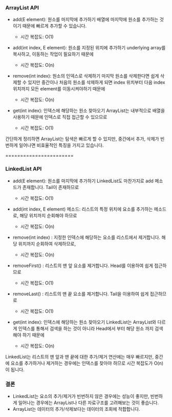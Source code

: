 ### ArrayList API 

* add(E element): 원소를 마지막에 추가하기
배열에 마지막에 원소를 추가하는 것이기 때문에 빠르게 추가할 수 있습니다.
  * 시간 복잡도: O(1)

* add(int index, E element): 원소를 지정된 위치에 추가하기
underlying array를 복사하고, 이동하는 작업이 필요하기 때문에
  * 시간 복잡도: O(n)

* remove(int index): 원소의 인덱스로 삭제하기
마지막 원소를 삭제한다면 쉽게 삭제할 수 있지만 중간이나 처음의 원소를 삭제하게 되면 
index 위치부터 다음 index 위치까지 모든 element를 이동시켜야하기 때문에 
  * 시간 복잡도: O(n)

* get(int index): 인덱스에 해당하는 원소 찾아오기
ArrayList는 내부적으로 배열을 사용하기 때문에 인덱스로 직접 접근할 수 있으므로
  * 시간 복잡도: O(1)

간단하게 정리하면 ArrayList는 탐색은 빠르게 할 수 있지만, 중간에서 추가, 삭제가 빈번하게 일어나면 비효율적인 특징을 가지고 있습니다.

=======================


### LinkedList API

* add(E element): 원소를 마지막에 추가하기
LinkedList도 마찬가지로 add 메소드가 존재합니다. 
Tail이 존재하므로 
  * 시간 복잡도: O(1)

* add(int index, E element) 메소드: 리스트의 특정 위치에 요소를 추가하는 메소드로, 
해당 위치까지 순회해야 하므로 
  * 시간 복잡도: O(n)

* remove(int index) : 지정한 인덱스에 해당하는 요소를 리스트에서 제거합니다.
해당 위치까지 순회하여 삭제하므로,
  * 시간 복잡도: O(n)

* removeFirst() : 리스트의 맨 앞 요소를 제거합니다. Head를 이용하여 쉽게 접근하므로
  * 시간 복잡도: O(1) 

* removeLast() : 리스트의 맨 끝 요소를 제거합니다. Tail을 이용하여 쉽게 접근하므로
  * 시간 복잡도: O(1)

* get(int index): 인덱스에 해당하는 원소 찾아오기
LinkedList는 ArrayList와 다르게 인덱스를 통해서 검색을 하는 것이 아니라
Head에서 부터 해당 원소 까지 검색해야 하기 때문에 
  * 시간 복잡도: O(n)


LinkedList는 리스트의 맨 앞과 맨 끝에 대한 추가/제거 연산에는 매우 빠르지만, 
중간에 요소를 추가하거나 제거하는 경우에는 인덱스를 찾아야 하므로 시간 복잡도가 O(n)이 됩니다.

### 결론

* LinkedList는 요소의 추가/제거가 빈번하지 않은 경우에는 성능이 좋지만, 
빈번하게 일어나는 경우에는 ArrayList나 다른 자료구조를 고려해보는 것이 좋습니다.
* ArrayList는 데이터의 추가/삭제보다는 데이터의 조회에 적합합니다.



